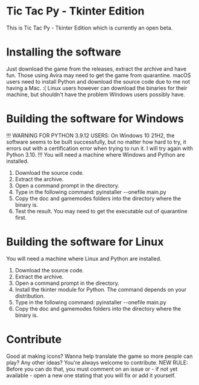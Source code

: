 # Tic Tac Py - Tkinter Edition

This is Tic Tac Py - Tkinter Edition which is currently an open beta.

# Installing the software

Just download the game from the releases, extract the archive and have fun. Those using Avira may need to get the game from quarantine. macOS users need to install Python and download the source code due to me not having a Mac. :( Linux users however can download the binaries for their machine, but shouldn't have the problem Windows users possibly have.

# Building the software for Windows

!!! WARNING FOR PYTHON 3.9.12 USERS: On Windows 10 21H2, the software seems to be built successfully, but no matter how hard to try, it errors out with a certification error when trying to run it. I will try again with Python 3.10. !!!
You will need a machine where Windows and Python are installed.

1. Download the source code.
2. Extract the archive.
3. Open a command prompt in the directory.
4. Type in the following command: pyinstaller --onefile main.py
5. Copy the doc and gamemodes folders into the directory where the binary is.
6. Test the result. You may need to get the executable out of quarantine first.

# Building the software for Linux

You will need a machine where Linux and Python are installed.

1. Download the source code.
2. Extract the archive.
3. Open a command prompt in the directory.
4. Install the tkinter module for Python. The command depends on your distribution.
5. Type in the following command: pyinstaller --onefile main.py
6. Copy the doc and gamemodes folders into the directory where the binary is.

# Contribute

Good at making icons? Wanna help translate the game so more people can play? Any other ideas? You're always welcome to contribute.
NEW RULE: Before you can do that, you must comment on an issue or - if not yet available - open a new one stating that you will fix or add it yourself.
